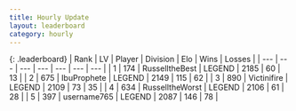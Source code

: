 ```yaml
---
title: Hourly Update
layout: leaderboard
category: hourly
---
```


{: .leaderboard}
| Rank | LV | Player | Division | Elo | Wins | Losses |
| --- | --- | --- | --- | --- | --- | --- |
| <span data-change="0">1</span> | 174 | <span title="ID: 547266">RusselltheBest</span> | LEGEND | <span data-change="0">2185</span> | <span data-change="0">60</span> | <span data-change="0">13</span> |
| <span data-change="0">2</span> | 675 | <span title="ID: 362352">IbuProphete</span> | LEGEND | <span data-change="-8">2149</span> | <span data-change="1">115</span> | <span data-change="1">62</span> |
| <span data-change="0">3</span> | 890 | <span title="ID: 112242">Victinifire</span> | LEGEND | <span data-change="0">2109</span> | <span data-change="0">73</span> | <span data-change="0">35</span> |
| <span data-change="0">4</span> | 634 | <span title="ID: 388751">RusselltheWorst</span> | LEGEND | <span data-change="0">2106</span> | <span data-change="0">61</span> | <span data-change="0">28</span> |
| <span data-change="0">5</span> | 397 | <span title="ID: 188640">username765</span> | LEGEND | <span data-change="0">2087</span> | <span data-change="0">146</span> | <span data-change="0">78</span> |